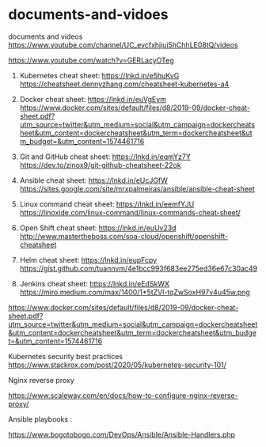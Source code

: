 # documents-and-vidoes
documents and videos
https://www.youtube.com/channel/UC_evcfxhjjui5hChhLE08tQ/videos

https://www.youtube.com/watch?v=GERLacyOTeg

1. Kubernetes cheat sheet: https://lnkd.in/e5huKvG
https://cheatsheet.dennyzhang.com/cheatsheet-kubernetes-a4

2. Docker cheat sheet: https://lnkd.in/euVgEym
https://www.docker.com/sites/default/files/d8/2019-09/docker-cheat-sheet.pdf?utm_source=twitter&utm_medium=social&utm_campaign=dockercheatsheet&utm_content=dockercheatsheet&utm_term=dockercheatsheet&utm_budget=&utm_content=1574461716

3. Git and GitHub cheat sheet: https://lnkd.in/eqmYz7Y
https://dev.to/zinox9/git-github-cheatsheet-22ok

4. Ansible cheat sheet: https://lnkd.in/eUcJGfW
https://sites.google.com/site/mrxpalmeiras/ansible/ansible-cheat-sheet

5. Linux command cheat sheet: https://lnkd.in/eemfYJU
https://linoxide.com/linux-command/linux-commands-cheat-sheet/

6. Open Shift cheat sheet: https://lnkd.in/euUv23d
http://www.mastertheboss.com/soa-cloud/openshift/openshift-cheatsheet

7. Helm cheat sheet: https://lnkd.in/eupFcpy
https://gist.github.com/tuannvm/4e1bcc993f683ee275ed36e67c30ac49



8. Jenkins cheat sheet: https://lnkd.in/eEdSkWX
https://miro.medium.com/max/1400/1*5tZVl-tqZwSoxH97v4u45w.png

https://www.docker.com/sites/default/files/d8/2019-09/docker-cheat-sheet.pdf?utm_source=twitter&utm_medium=social&utm_campaign=dockercheatsheet&utm_content=dockercheatsheet&utm_term=dockercheatsheet&utm_budget=&utm_content=1574461716

Kubernetes security best practices
https://www.stackrox.com/post/2020/05/kubernetes-security-101/

Nginx reverse proxy 

https://www.scaleway.com/en/docs/how-to-configure-nginx-reverse-proxy/

Ansible playbooks :

https://www.bogotobogo.com/DevOps/Ansible/Ansible-Handlers.php
